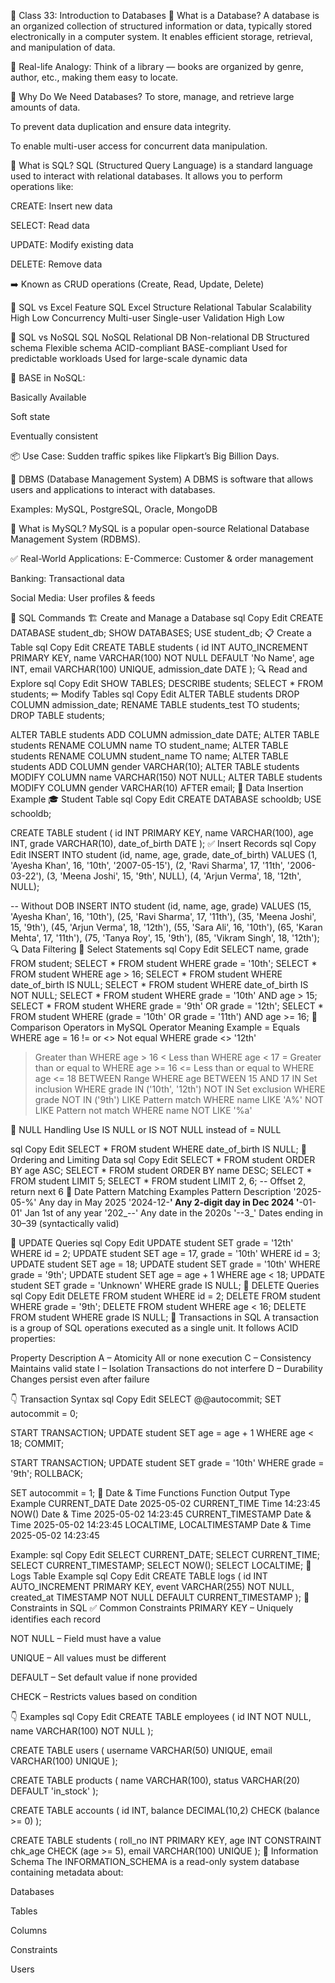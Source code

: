 📘 Class 33: Introduction to Databases
🔹 What is a Database?
A database is an organized collection of structured information or data, typically stored electronically in a computer system. It enables efficient storage, retrieval, and manipulation of data.

🧠 Real-life Analogy: Think of a library — books are organized by genre, author, etc., making them easy to locate.

🔹 Why Do We Need Databases?
To store, manage, and retrieve large amounts of data.

To prevent data duplication and ensure data integrity.

To enable multi-user access for concurrent data manipulation.

🔹 What is SQL?
SQL (Structured Query Language) is a standard language used to interact with relational databases.
It allows you to perform operations like:

CREATE: Insert new data

SELECT: Read data

UPDATE: Modify existing data

DELETE: Remove data

➡️ Known as CRUD operations (Create, Read, Update, Delete)

🔹 SQL vs Excel
Feature	SQL	Excel
Structure	Relational	Tabular
Scalability	High	Low
Concurrency	Multi-user	Single-user
Validation	High	Low

🔹 SQL vs NoSQL
SQL	NoSQL
Relational DB	Non-relational DB
Structured schema	Flexible schema
ACID-compliant	BASE-compliant
Used for predictable workloads	Used for large-scale dynamic data

🧠 BASE in NoSQL:

Basically Available

Soft state

Eventually consistent

📦 Use Case: Sudden traffic spikes like Flipkart’s Big Billion Days.

🔹 DBMS (Database Management System)
A DBMS is software that allows users and applications to interact with databases.

Examples: MySQL, PostgreSQL, Oracle, MongoDB

🔹 What is MySQL?
MySQL is a popular open-source Relational Database Management System (RDBMS).

✅ Real-World Applications:
E-Commerce: Customer & order management

Banking: Transactional data

Social Media: User profiles & feeds

🔸 SQL Commands
🏗 Create and Manage a Database
sql
Copy
Edit
CREATE DATABASE student_db;
SHOW DATABASES;
USE student_db;
📋 Create a Table
sql
Copy
Edit
CREATE TABLE students (
    id INT AUTO_INCREMENT PRIMARY KEY,
    name VARCHAR(100) NOT NULL DEFAULT 'No Name',
    age INT,
    email VARCHAR(100) UNIQUE,
    admission_date DATE
);
🔍 Read and Explore
sql
Copy
Edit
SHOW TABLES;
DESCRIBE students;
SELECT * FROM students;
✏ Modify Tables
sql
Copy
Edit
ALTER TABLE students DROP COLUMN admission_date;
RENAME TABLE students_test TO students;
DROP TABLE students;

ALTER TABLE students ADD COLUMN admission_date DATE;
ALTER TABLE students RENAME COLUMN name TO student_name;
ALTER TABLE students RENAME COLUMN student_name TO name;
ALTER TABLE students ADD COLUMN gender VARCHAR(10);
ALTER TABLE students MODIFY COLUMN name VARCHAR(150) NOT NULL;
ALTER TABLE students MODIFY COLUMN gender VARCHAR(10) AFTER email;
🔹 Data Insertion Example
🎓 Student Table
sql
Copy
Edit
CREATE DATABASE schooldb;
USE schooldb;

CREATE TABLE student ( 
    id INT PRIMARY KEY, 
    name VARCHAR(100),
    age INT,
    grade VARCHAR(10),
    date_of_birth DATE
);
✅ Insert Records
sql
Copy
Edit
INSERT INTO student (id, name, age, grade, date_of_birth) VALUES 
(1, 'Ayesha Khan', 16, '10th', '2007-05-15'),
(2, 'Ravi Sharma', 17, '11th', '2006-03-22'),
(3, 'Meena Joshi', 15, '9th', NULL),
(4, 'Arjun Verma', 18, '12th', NULL);

-- Without DOB
INSERT INTO student (id, name, age, grade) VALUES 
(15, 'Ayesha Khan', 16, '10th'),
(25, 'Ravi Sharma', 17, '11th'),
(35, 'Meena Joshi', 15, '9th'),
(45, 'Arjun Verma', 18, '12th'),
(55, 'Sara Ali', 16, '10th'),
(65, 'Karan Mehta', 17, '11th'),
(75, 'Tanya Roy', 15, '9th'),
(85, 'Vikram Singh', 18, '12th');
🔍 Data Filtering
🧾 Select Statements
sql
Copy
Edit
SELECT name, grade FROM student;
SELECT * FROM student WHERE grade = '10th';
SELECT * FROM student WHERE age > 16;
SELECT * FROM student WHERE date_of_birth IS NULL;
SELECT * FROM student WHERE date_of_birth IS NOT NULL;
SELECT * FROM student WHERE grade = '10th' AND age > 15;
SELECT * FROM student WHERE grade = '9th' OR grade = '12th';
SELECT * FROM student WHERE (grade = '10th' OR grade = '11th') AND age >= 16;
🔸 Comparison Operators in MySQL
Operator	Meaning	Example
=	Equals	WHERE age = 16
!= or <>	Not equal	WHERE grade <> '12th'
>	Greater than	WHERE age > 16
<	Less than	WHERE age < 17
>=	Greater than or equal to	WHERE age >= 16
<=	Less than or equal to	WHERE age <= 18
BETWEEN	Range	WHERE age BETWEEN 15 AND 17
IN	Set inclusion	WHERE grade IN ('10th', '12th')
NOT IN	Set exclusion	WHERE grade NOT IN ('9th')
LIKE	Pattern match	WHERE name LIKE 'A%'
NOT LIKE	Pattern not match	WHERE name NOT LIKE '%a'

🔹 NULL Handling
Use IS NULL or IS NOT NULL instead of = NULL

sql
Copy
Edit
SELECT * FROM student WHERE date_of_birth IS NULL;
🔹 Ordering and Limiting Data
sql
Copy
Edit
SELECT * FROM student ORDER BY age ASC;
SELECT * FROM student ORDER BY name DESC;
SELECT * FROM student LIMIT 5;
SELECT * FROM student LIMIT 2, 6;  -- Offset 2, return next 6
🔹 Date Pattern Matching Examples
Pattern	Description
'2025-05-%'	Any day in May 2025
'2024-12-__'	Any 2-digit day in Dec 2024
'__-01-01'	Jan 1st of any year
'202_--'	Any date in the 2020s
'--3_'	Dates ending in 30–39 (syntactically valid)

🔹 UPDATE Queries
sql
Copy
Edit
UPDATE student SET grade = '12th' WHERE id = 2;
UPDATE student SET age = 17, grade = '10th' WHERE id = 3;
UPDATE student SET age = 18;
UPDATE student SET grade = '10th' WHERE grade = '9th';
UPDATE student SET age = age + 1 WHERE age < 18;
UPDATE student SET grade = 'Unknown' WHERE grade IS NULL;
🔹 DELETE Queries
sql
Copy
Edit
DELETE FROM student WHERE id = 2;
DELETE FROM student WHERE grade = '9th';
DELETE FROM student WHERE age < 16;
DELETE FROM student WHERE grade IS NULL;
🔹 Transactions in SQL
A transaction is a group of SQL operations executed as a single unit.
It follows ACID properties:

Property	Description
A – Atomicity	All or none execution
C – Consistency	Maintains valid state
I – Isolation	Transactions do not interfere
D – Durability	Changes persist even after failure

👇 Transaction Syntax
sql
Copy
Edit
SELECT @@autocommit;
SET autocommit = 0;

START TRANSACTION;
UPDATE student SET age = age + 1 WHERE age < 18;
COMMIT;

START TRANSACTION;
UPDATE student SET grade = '10th' WHERE grade = '9th';
ROLLBACK;

SET autocommit = 1;
🔹 Date & Time Functions
Function	Output Type	Example
CURRENT_DATE	Date	2025-05-02
CURRENT_TIME	Time	14:23:45
NOW()	Date & Time	2025-05-02 14:23:45
CURRENT_TIMESTAMP	Date & Time	2025-05-02 14:23:45
LOCALTIME, LOCALTIMESTAMP	Date & Time	2025-05-02 14:23:45

Example:
sql
Copy
Edit
SELECT CURRENT_DATE;
SELECT CURRENT_TIME;
SELECT CURRENT_TIMESTAMP;
SELECT NOW();
SELECT LOCALTIME;
🔹 Logs Table Example
sql
Copy
Edit
CREATE TABLE logs (
    id INT AUTO_INCREMENT PRIMARY KEY,
    event VARCHAR(255) NOT NULL,
    created_at TIMESTAMP NOT NULL DEFAULT CURRENT_TIMESTAMP
);
🔹 Constraints in SQL
✅ Common Constraints
PRIMARY KEY – Uniquely identifies each record

NOT NULL – Field must have a value

UNIQUE – All values must be different

DEFAULT – Set default value if none provided

CHECK – Restricts values based on condition

👇 Examples
sql
Copy
Edit
CREATE TABLE employees (
    id INT NOT NULL,
    name VARCHAR(100) NOT NULL
);

CREATE TABLE users (
    username VARCHAR(50) UNIQUE,
    email VARCHAR(100) UNIQUE
);

CREATE TABLE products (
    name VARCHAR(100),
    status VARCHAR(20) DEFAULT 'in_stock'
);

CREATE TABLE accounts (
    id INT,
    balance DECIMAL(10,2) CHECK (balance >= 0)
);

CREATE TABLE students (
    roll_no INT PRIMARY KEY,
    age INT CONSTRAINT chk_age CHECK (age >= 5),
    email VARCHAR(100) UNIQUE
);
🔹 Information Schema
The INFORMATION_SCHEMA is a read-only system database containing metadata about:

Databases

Tables

Columns

Constraints

Users